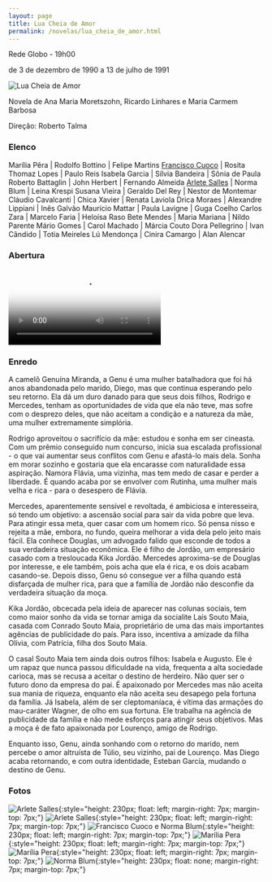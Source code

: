 ```yaml
---
layout: page
title: Lua Cheia de Amor
permalink: /novelas/lua_cheia_de_amor.html
---
```


Rede Globo - 19h00

de 3 de dezembro de 1990 a 13 de julho de 1991

![Lua Cheia de Amor](/novelas/img/lua_cheia_de_amor_francisco_cuoco_marilia_pera.jpg)

Novela de Ana Maria Moretszohn, Ricardo Linhares e Maria Carmem Barbosa

Direção: Roberto Talma

### Elenco

Marília Pêra | Rodolfo Bottino | Felipe Martins
[Francisco Cuoco](/novelas/francisco_cuoco.html) | Rosita Thomaz Lopes | Paulo Reis
Isabela Garcia | Sílvia Bandeira | Sônia de Paula
Roberto Battaglin | John Herbert | Fernando Almeida
[Arlete Salles](/novelas/arlete_salles.html) | Norma Blum | Leina Krespi
Susana Vieira | Geraldo Del Rey | Nestor de Montemar
Cláudio Cavalcanti | Chica Xavier | Renata Laviola
Drica Moraes | Alexandre Lippiani | Inês Galvão
Maurício Mattar | Paula Lavigne | Guga Coelho
Carlos Zara | Marcelo Faria | Heloísa Raso
Bete Mendes | Maria Mariana | Nildo Parente
Mário Gomes | Carol Machado | Márcia Couto
Dora Pellegrino | Ivan Cândido | Totia Meireles
Lú Mendonça | Cinira Camargo | Alan Alencar

### Abertura

<video poster="/novelas/img/lua_cheia_de_amor_abertura.png" id="player" playsinline controls>
    <source src="https://objectstorage.sa-saopaulo-1.oraclecloud.com/n/grwdgud0delr/b/victor3d.com.br/o/novelas%2Flua_cheia_de_amor_1990.mp4" type="video/mp4">
</video>

### Enredo

A camelô Genuína Miranda, a Genu é uma mulher batalhadora que foi há anos abandonada pelo marido, Diego, mas que continua esperando pelo seu retorno. Ela dá um duro danado para que seus dois filhos, Rodrigo e Mercedes, tenham as oportunidades de vida que ela não teve, mas sofre com o desprezo deles, que não aceitam a condição e a natureza da mãe, uma mulher extremamente simplória.

Rodrigo aproveitou o sacrifício da mãe: estudou e sonha em ser cineasta. Com um prêmio conseguido num concurso, inicia sua escalada profissional - o que vai aumentar seus conflitos com Genu e afastá-lo mais dela. Sonha em morar sozinho e gostaria que ela encarasse com naturalidade essa aspiração. Namora Flávia, uma vizinha, mas tem medo de casar e perder a liberdade. É quando acaba por se envolver com Rutinha, uma mulher mais velha e rica - para o desespero de Flávia.

Mercedes, aparentemente sensível e revoltada, é ambiciosa e interesseira, só tendo um objetivo: a ascensão social para sair da vida pobre que leva. Para atingir essa meta, quer casar com um homem rico. Só pensa nisso e rejeita a mãe, embora, no fundo, queira melhorar a vida dela pelo jeito mais fácil. Ela conhece Douglas, um advogado falido que esconde de todos a sua verdadeira situação econômica. Ele é filho de Jordão, um empresário casado com a tresloucada Kika Jordão. Mercedes aproxima-se de Douglas por interesse, e ele também, pois acha que ela é rica, e os dois acabam casando-se. Depois disso, Genu só consegue ver a filha quando está disfarçada de mulher rica, para que a família de Jordão não desconfie da verdadeira situação da moça.

Kika Jordão, obcecada pela ideia de aparecer nas colunas sociais, tem como maior sonho da vida se tornar amiga da socialite Laís Souto Maia, casada com Conrado Souto Maia, proprietário de uma das mais importantes agências de publicidade do país. Para isso, incentiva a amizade da filha Olívia, com Patrícia, filha dos Souto Maia.

O casal Souto Maia tem ainda dois outros filhos: Isabela e Augusto. Ele é um rapaz que nunca passou dificuldade na vida, frequenta a alta sociedade carioca, mas se recusa a aceitar o destino de herdeiro. Não quer ser o futuro dono da empresa do pai. É apaixonado por Mercedes mas não aceita sua mania de riqueza, enquanto ela não aceita seu desapego pela fortuna da família. Já Isabela, além de ser cleptomaníaca, é vítima das armações do mau-caráter Wagner, de olho em sua fortuna. Ele trabalha na agência de publicidade da família e não mede esforços para atingir seus objetivos. Mas a moça é de fato apaixonada por Lourenço, amigo de Rodrigo.

Enquanto isso, Genu, ainda sonhando com o retorno do marido, nem percebe o amor altruísta de Túlio, seu vizinho, pai de Lourenço. Mas Diego acaba retornando, e com outra identidade, Esteban García, mudando o destino de Genu.

### Fotos

![Arlete Salles](/novelas/img/lua_cheia_de_amor-arlete_salles.jpg){:style="height: 230px; float: left; margin-right: 7px; margin-top: 7px;"}
![Arlete Salles](/novelas/img/lua_cheia_de_amor_arlete_salles2.jpg){:style="height: 230px; float: left; margin-right: 7px; margin-top: 7px;"}
![Francisco Cuoco e Norma Blum](/novelas/img/lua_cheia_de_amor_francisco_cuoco_norma_blum.jpg){:style="height: 230px; float: left; margin-right: 7px; margin-top: 7px;"}
![Marília Pera](/novelas/img/lua_cheia_de_amor_marilia_pera.jpg){:style="height: 230px; float: left; margin-right: 7px; margin-top: 7px;"}
![Marília Pera](/novelas/img/lua_cheia_de_amor_marilia_pera2.jpg){:style="height: 230px; float: left; margin-right: 7px; margin-top: 7px;"}
![Norma Blum](/novelas/img/lua_cheia_de_amor_norma_blum.jpg){:style="height: 230px; float: none; margin-right: 7px; margin-top: 7px;"}

